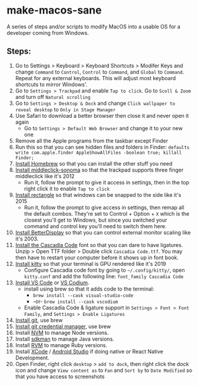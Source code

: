 # make-macos-sane
A series of steps and/or scripts to modify MacOS into a usable OS for a developer coming from Windows.

## Steps:

1. Go to Settings > Keyboard > Keyboard Shortcuts > Modifer Keys and change `Command` to `Control`, `Control` to `Command`, and `Global` to `Command`. Repeat for any external keyboards. This will adjust most keyboard shortcuts to mirror Windows'.
2. Go to `Settings > Trackpad` and enable `Tap to click`. Go to `Scoll & Zoom` and turn off `Natural scrolling`
3. Go to `Settings > Desktop & Dock` and change `Click wallpaper to reveal desktop` to `Only in Stage Manager`
4. Use Safari to download a better browser then close it and never open it again
   * Go to `Settings > Default Web Browser` and change it to your new one
5. Remove all the Apple programs from the taskbar except Finder
6. Run this so that you can see hidden files and folders in Finder: `defaults write com.apple.finder AppleShowAllFiles -boolean true; killall Finder;`
7. [Install Homebrew](https://brew.sh/) so that you can install the other stuff you need
8. [Install middleclick-sonoma](https://github.com/artginzburg/MiddleClick-Sonoma) so that the trackpad supports three finger middleclick like it's 2012
   * Run it, follow the prompt to give it access in settings, then in the top right click it to enable `Tap to click`
9. [Install rectangle](https://rectangleapp.com/) so that windows can be snapped to the side like it's 2015
    * Run it, follow the prompt to give access in settings, then remap all the default combos. They're set to Control + Option + `X` which is the closest you'll get to Windows, but since you switched your command and control key you'll need to switch them here.
10. [Install BetterDisplay](https://betterdisplay.pro/) so that you can control external monitor scaling like it's 2003. 
11. [Install the Cascadia Code](https://github.com/microsoft/cascadia-code/releases) font so that you can dare to have ligatures. Unzip > Open TTF folder > Double click `Cascadia Code.ttf`. You may then have to restart your computer before it shows up in font book.
12. [Install kitty](https://sw.kovidgoyal.net/kitty/binary/#binary-install) so that your terminal is GPU rendered like it's 2019
    * Configure Cascadia code font by going to `~/.config/kitty/`, open `kitty.conf` and add the following line: `font_family Cascadia Code`
13. [Install VS Code](https://code.visualstudio.com/Download) or [VS Codium](https://vscodium.com/).
    * install using brew so that it adds code to the terminal:
      * `brew install --cask visual-studio-code`
      * -or- `brew install --cask vscodium`
    * Enable Cascadia Code & ligature support in `Settings > Font > Font Family`, and `Settings > Enable Ligatures`
14. [Install git](https://git-scm.com/download/mac), use brew
15. [Install git credential manager](https://github.com/git-ecosystem/git-credential-manager/blob/release/docs/install.md), use brew
16. Install [NVM](https://nvm.sh/) to manage Node versions.
17. Install [sdkman](https://sdkman.io/) to manage Java versions.
18. Install [RVM](https://rvm.io/) to manage Ruby versions.
19. Install [XCode](https://apps.apple.com/us/app/xcode/id497799835?mt=12) / [Android Studio](https://formulae.brew.sh/cask/android-studio) if doing native or React Native Development.
20. Open Finder, right click `desktop` > `add to dock`, then right click the dock icon and change `View content as` to `Fan` and `Sort by` to `Date Modified` so that you have access to screenshots
